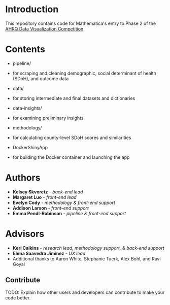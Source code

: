 # Introduction 
This repository contains code for Mathematica's entry to Phase 2 of the [AHRQ Data Visualization Competition](https://www.ahrq.gov/sdoh-challenge/index.html).

# Contents
* pipeline/
- for scraping and cleaning demographic, social determinant of health (SDoH), and outcome data
* data/
- for storing intermediate and final datasets and dictionaries
* data-insights/
- for examining preliminary insights
* methodology/
- for calculating county-level SDoH scores and similarities
* DockerShinyApp
- for building the Docker container and launching the app

# Authors
* **Kelsey Skvoretz** - *back-end lead*
* **Margaret Luo** - *front-end lead*
* **Evelyn Cody** - *methodology & front-end support*
* **Addison Larson** - *front-end support*
* **Emma Pendl-Robinson** - *pipeline & front-end support*

# Advisors
* **Keri Calkins** - *research lead, methodology support, & back-end support*
* **Elena Saavedra Jiminez** - *UX lead*
* Additional thanks to Aaron White, Stephanie Tuerk, Alex Bohl, and Ravi Goyal

## Contribute
TODO: Explain how other users and developers can contribute to make your code better. 
